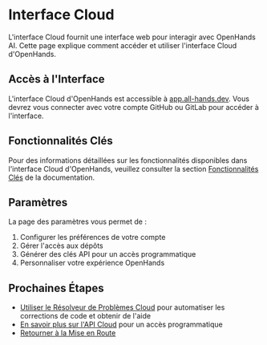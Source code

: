 # Interface Cloud

L'interface Cloud fournit une interface web pour interagir avec OpenHands AI. Cette page explique comment accéder et utiliser l'interface Cloud d'OpenHands.

## Accès à l'Interface

L'interface Cloud d'OpenHands est accessible à [app.all-hands.dev](https://app.all-hands.dev). Vous devrez vous connecter avec votre compte GitHub ou GitLab pour accéder à l'interface.

<!-- Image will be added in a future update -->
<!-- ![Interface Cloud OpenHands](/img/docs/openhands-cloud-ui.png) -->

## Fonctionnalités Clés

Pour des informations détaillées sur les fonctionnalités disponibles dans l'interface Cloud d'OpenHands, veuillez consulter la section [Fonctionnalités Clés](../key-features.md) de la documentation.

## Paramètres

La page des paramètres vous permet de :

1. Configurer les préférences de votre compte
2. Gérer l'accès aux dépôts
3. Générer des clés API pour un accès programmatique
4. Personnaliser votre expérience OpenHands

## Prochaines Étapes

- [Utiliser le Résolveur de Problèmes Cloud](./cloud-issue-resolver.md) pour automatiser les corrections de code et obtenir de l'aide
- [En savoir plus sur l'API Cloud](./cloud-api.md) pour un accès programmatique
- [Retourner à la Mise en Route](./openhands-cloud.md)
